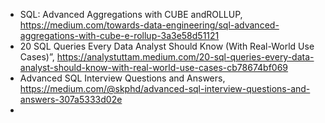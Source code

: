 

 - SQL: Advanced Aggregations with CUBE andROLLUP, https://medium.com/towards-data-engineering/sql-advanced-aggregations-with-cube-e-rollup-3a3e58d51121
 - 20 SQL Queries Every Data Analyst Should Know (With Real-World Use Cases)”, https://analystuttam.medium.com/20-sql-queries-every-data-analyst-should-know-with-real-world-use-cases-cb78674bf069
 - Advanced SQL Interview Questions and Answers, https://medium.com/@skphd/advanced-sql-interview-questions-and-answers-307a5333d02e
 - 
 
